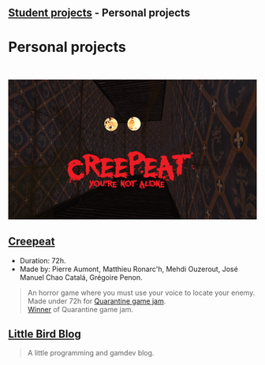 ## [Student projects](index) - Personal projects


# Personal projects

<br>

![game screenShoot](Media/Screenshots/creepeat.png)
## [Creepeat](https://ironax.itch.io/creepeat)
* Duration: 72h.  
* Made by: Pierre Aumont, Matthieu Ronarc'h, Mehdi Ouzerout, José Manuel Chao Catalá, Grégoire Penon.

> An horror game where you must use your voice to locate your enemy.  
> Made under 72h for [Quarantine game jam](https://itch.io/jam/gamefreelaejob-jam).  
> [Winner](https://www.facebook.com/groups/gamefreelaejobs/permalink/2519770484936476/) of Quarantine game jam.

## [Little Bird Blog](https://blackbird806.github.io/LittleBirdBlog/)

> A little programming and gamdev blog.